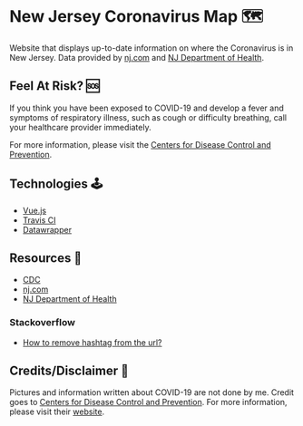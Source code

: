 # New Jersey Coronavirus Map 🗺️

Website that displays up-to-date information on where the Coronavirus is in New Jersey. Data provided by [nj.com](https://www.nj.com/) and [NJ Department of Health](https://www.nj.gov/health/).

## Feel At Risk? 🆘

If you think you have been exposed to COVID-19 and develop a fever and symptoms of respiratory illness, such as cough or difficulty breathing, call your healthcare provider immediately.

For more information, please visit the [Centers for Disease Control and Prevention](https://www.cdc.gov/coronavirus/2019-ncov/about/steps-when-sick.html).

## Technologies 🕹️

- [Vue.js](https://vuejs.org/)
- [Travis CI](https://travis-ci.org/)
- [Datawrapper](https://app.datawrapper.de/)

## Resources 📒

- [CDC](https://www.cdc.gov/coronavirus/2019-ncov/index.html)
- [nj.com](https://www.nj.com/)
- [NJ Department of Health](https://www.nj.gov/health/)

### Stackoverflow

- [How to remove hashtag from the url?](https://stackoverflow.com/questions/44650640/how-to-remove-hashtag-from-the-url)

## Credits/Disclaimer 👏

Pictures and information written about COVID-19 are not done by me. Credit goes to [Centers for Disease Control and Prevention](https://www.cdc.gov/coronavirus/2019-ncov/index.html). For more information, please visit their [website](https://www.cdc.gov/coronavirus/2019-ncov/index.html).
